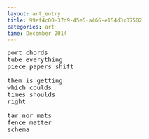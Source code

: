 ```yaml
---
layout: art_entry
title: 99ef4c00-37d9-45e5-a466-e154d3c07502
categories: art
time: December 2014
---
```

<!-- !--> 

<pre class='poem'>
port chords 
tube everything
piece papers shift 

them is getting
which coulds
times shoulds
right

tar nor mats
fence matter
schema
</pre>
